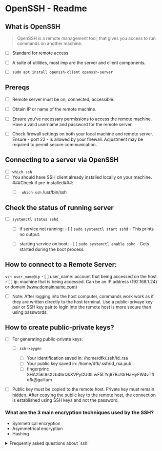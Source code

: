 # OpenSSH - Readme

## What is OpenSSH
>OpenSSH is a remote management tool, that gives you access to run commands on another machine.

- [ ] Standard for remote access
- [ ] A suite of utilities, most imp are the server and client components.
- [ ] ``` sudo apt install openssh-client openssh-server ```


## Prereqs
- [ ] Remote server must be on, connected, accessible.
- [ ] Obtain IP or name of the remote machine. 
- [ ] Ensure you've necessary permissions to access the remote machine. Have a valid username and password for the remote server. 
- [ ] Check firewall settings on both your local machine and remote server. Ensure - port 22 - is allowed by your firewall. Adjustment may be required to permit secure communication.  


## Connecting to a server via OpenSSH

- [ ] ```which ssh```
- [ ] You should have SSH client already installed locally on your machine. ###Check if pre-installed###: 
    - [ ] ``` which ssh```
                 /usr/bin/ssh




## Check the status of running server
- [ ] ```systemctl status sshd```
    - [ ] if service not running:
            - [ ] ```sudo systemctl start sshd```  - This prints no output.
    - [ ] starting service on boot:
            - [ ] ```sudo systemctl enable sshd```  -  Gets started during the boot process.



## How to connect to a Remote Server:
  ```ssh user_name@ip```
    - [ ] user_name: account that being accessed on the host
    - [ ] ip: machine that is being accessed. Can be an  IP address (192.168.1.24) or domain (www.domainname.com)

- [ ] Note: After logging into the host computer, commands work work as if they are written directly to the host terminal. Use a public-privaye key pair or SSH key pair to login into the remote host is more secure than using passwords. 



## How to create public-private keys?
- [ ] For generating public-private keys: 
    - [ ]  ```ssh-keygen ```
           
        - [ ] Your identification saved in:  /home/dfk/.ssh/id_rsa
        - [ ] Your public key saved in:  /home/dfk/.ssh/id_rsa.pub
        - [ ] fingerprint:  SHA256:9sXzb46rQkXVPyCU0ILwF5LYq97Bc10rHaHyFW4vTfI dfk@gallium

- [ ]  Public key must be copied to the remote host. Private key must remain hidden. After copying the public key to the remote host, the connection is established using SSH keys and not the password. 



###  What are the 3 main encryption techniques used by the SSH?
- Symmetrical encryption
- Asymmetrical encryption
- Hashing



<details>
<summary>Frequently asked questions about `ssh`</summary>
<pre>$ This dropdown contains<br>a code block!</pre>
<ul><li>What is SSH used for?</li>
<li>What port does SSH run on?</li>
<li>How can we access a Linux Machine via the Windows command prompt using SSH?</li>
<li>How can we create public-private keys using SSH?</li>
<li>What are the three major encryption techniques used by SSH?</li>
<li>How do I use SSH to connect to a remote server in Linux?</li>
<li>What is the SSH command for connecting to a server with a specific port?</li>
</li>How can I use SSH to transfer files between my local machine and a remote server?</li>

</ul>

</details>

